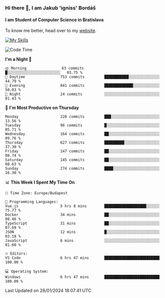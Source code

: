 ### Hi there 👋, I am Jakub 'igniss' Bordáš

#### I am Student of Computer Science in Bratislava
To know me better, head over to my [website](https://bordas.sk).

[![My Skills](https://skillicons.dev/icons?i=js,html,css,figma,svelte,java,kotlin,python,postgresql,typescript,nest,nodejs)](https://bordas.sk)


<!--START_SECTION:waka-->
![Code Time](http://img.shields.io/badge/Code%20Time-1%2C377%20hrs%2024%20mins-blue)

**I'm a Night 🦉** 

```text
🌞 Morning                63 commits          █░░░░░░░░░░░░░░░░░░░░░░░░   03.75 % 
🌆 Daytime                753 commits         ███████████░░░░░░░░░░░░░░   44.79 % 
🌃 Evening                841 commits         █████████████░░░░░░░░░░░░   50.03 % 
🌙 Night                  24 commits          ░░░░░░░░░░░░░░░░░░░░░░░░░   01.43 % 
```
📅 **I'm Most Productive on Thursday** 

```text
Monday                   228 commits         ███░░░░░░░░░░░░░░░░░░░░░░   13.56 % 
Tuesday                  96 commits          █░░░░░░░░░░░░░░░░░░░░░░░░   05.71 % 
Wednesday                164 commits         ██░░░░░░░░░░░░░░░░░░░░░░░   09.76 % 
Thursday                 627 commits         █████████░░░░░░░░░░░░░░░░   37.30 % 
Friday                   147 commits         ██░░░░░░░░░░░░░░░░░░░░░░░   08.74 % 
Saturday                 145 commits         ██░░░░░░░░░░░░░░░░░░░░░░░   08.63 % 
Sunday                   274 commits         ████░░░░░░░░░░░░░░░░░░░░░   16.30 % 
```


📊 **This Week I Spent My Time On** 

```text
🕑︎ Time Zone: Europe/Budapest

💬 Programming Languages: 
Vue.js                   5 hrs 8 mins        ███████████████████░░░░░░   75.77 % 
Docker                   34 mins             ██░░░░░░░░░░░░░░░░░░░░░░░   08.46 % 
TypeScript               31 mins             ██░░░░░░░░░░░░░░░░░░░░░░░   07.69 % 
JSON                     12 mins             █░░░░░░░░░░░░░░░░░░░░░░░░   03.18 % 
JavaScript               6 mins              ░░░░░░░░░░░░░░░░░░░░░░░░░   01.60 % 

🔥 Editors: 
VS Code                  6 hrs 47 mins       █████████████████████████   100.00 % 

💻 Operating System: 
Windows                  6 hrs 47 mins       █████████████████████████   100.00 % 
```


 Last Updated on 28/01/2024 18:07:41 UTC
<!--END_SECTION:waka-->
